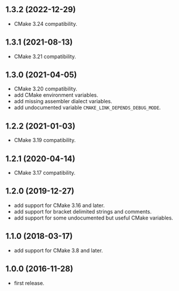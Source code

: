 ## 1.3.2 (2022-12-29)

* CMake 3.24 compatibility.

## 1.3.1 (2021-08-13)

* CMake 3.21 compatibility.

## 1.3.0 (2021-04-05)

* CMake 3.20 compatibility.
* add CMake environment variables.
* add missing assembler dialect variables.
* add undocumented variable `CMAKE_LINK_DEPENDS_DEBUG_MODE`.

## 1.2.2 (2021-01-03)

* CMake 3.19 compatibility.

## 1.2.1 (2020-04-14)

* CMake 3.17 compatibility. 

## 1.2.0 (2019-12-27)

* add support for CMake 3.16 and later.
* add support for bracket delimited strings and comments.
* add support for some undocumented but useful CMake variables.
 
## 1.1.0 (2018-03-17)

* add support for CMake 3.8 and later.

## 1.0.0 (2016-11-28)

* first release.
